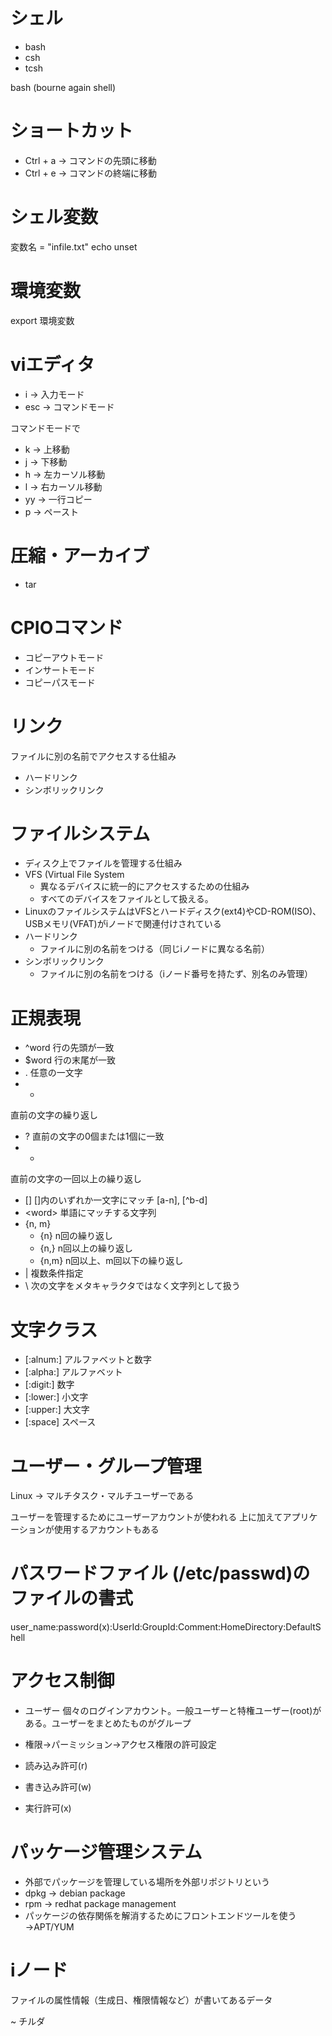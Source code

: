 # シェル
- bash
- csh
- tcsh

bash (bourne again shell)

# ショートカット
 - Ctrl + a -> コマンドの先頭に移動
 - Ctrl + e -> コマンドの終端に移動

# シェル変数
変数名 = "infile.txt"
echo
unset

# 環境変数
export 環境変数

# viエディタ
- i -> 入力モード
- esc -> コマンドモード

コマンドモードで
- k -> 上移動
- j -> 下移動
- h -> 左カーソル移動
- l -> 右カーソル移動
- yy -> 一行コピー
- p -> ペースト

# 圧縮・アーカイブ
- tar

# CPIOコマンド
- コピーアウトモード
- インサートモード
- コピーパスモード

# リンク
ファイルに別の名前でアクセスする仕組み
- ハードリンク
- シンボリックリンク

# ファイルシステム
- ディスク上でファイルを管理する仕組み
- VFS (Virtual File System
  - 異なるデバイスに統一的にアクセスするための仕組み
  - すべてのデバイスをファイルとして扱える。
- LinuxのファイルシステムはVFSとハードディスク(ext4)やCD-ROM(ISO)、USBメモリ(VFAT)がiノードで関連付けされている
- ハードリンク
  - ファイルに別の名前をつける（同じiノードに異なる名前）
- シンボリックリンク
  - ファイルに別の名前をつける（iノード番号を持たず、別名のみ管理）

# 正規表現
- ^word
行の先頭が一致
- $word
行の末尾が一致
- .
任意の一文字
- *
直前の文字の繰り返し
- ?
直前の文字の0個または1個に一致
- +
直前の文字の一回以上の繰り返し
- []
[]内のいずれか一文字にマッチ
[a-n], [^b-d]
- \<word\>
単語にマッチする文字列
- \{n, m\}
  - \{n\} n回の繰り返し
  - \{n,\} n回以上の繰り返し
  - \{n,m\} n回以上、m回以下の繰り返し
- | 複数条件指定
- \ 次の文字をメタキャラクタではなく文字列として扱う

# 文字クラス
- [:alnum:] アルファベットと数字
- [:alpha:] アルファベット
- [:digit:] 数字
- [:lower:] 小文字
- [:upper:] 大文字
- [:space] スペース

# ユーザー・グループ管理
Linux -> マルチタスク・マルチユーザーである

ユーザーを管理するためにユーザーアカウントが使われる
上に加えてアプリケーションが使用するアカウントもある

# パスワードファイル (/etc/passwd)のファイルの書式
user_name:password(x):UserId:GroupId:Comment:HomeDirectory:DefaultShell

# アクセス制御
- ユーザー
個々のログインアカウント。一般ユーザーと特権ユーザー(root)がある。ユーザーをまとめたものがグループ
- 権限→パーミッション→アクセス権限の許可設定

- 読み込み許可(r)
- 書き込み許可(w)
- 実行許可(x)

# パッケージ管理システム
- 外部でパッケージを管理している場所を外部リポジトリという
- dpkg -> debian package
- rpm -> redhat package management
- パッケージの依存関係を解消するためにフロントエンドツールを使う→APT/YUM

# iノード
ファイルの属性情報（生成日、権限情報など）が書いてあるデータ

~ チルダ
